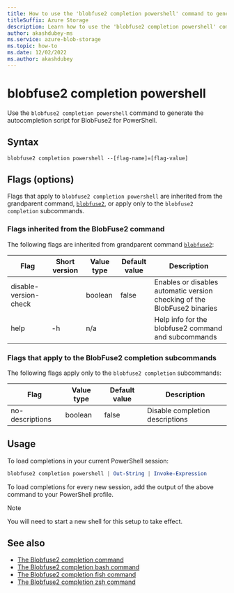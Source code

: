 ```yaml
---
title: How to use the 'blobfuse2 completion powershell' command to generate the autocompletion script for BlobFuse2
titleSuffix: Azure Storage
description: Learn how to use the 'blobfuse2 completion powershell' command to generate the autocompletion script for BlobFuse2.
author: akashdubey-ms
ms.service: azure-blob-storage
ms.topic: how-to
ms.date: 12/02/2022
ms.author: akashdubey
---
```


# blobfuse2 completion powershell

Use the `blobfuse2 completion powershell` command to generate the autocompletion script for BlobFuse2 for PowerShell.

## Syntax

`blobfuse2 completion powershell --[flag-name]=[flag-value]`

## Flags (options)

Flags that apply to `blobfuse2 completion powershell` are inherited from the grandparent command, [`blobfuse2`](blobfuse2-commands.md), or apply only to the `blobfuse2 completion` subcommands.

### Flags inherited from the BlobFuse2 command

The following flags are inherited from grandparent command [`blobfuse2`](blobfuse2-commands.md):

| Flag | Short version | Value type | Default value | Description |
|--|--|--|--|--|
| disable-version-check |    | boolean | false | Enables or disables automatic version checking of the BlobFuse2 binaries |
| help                  | -h | n/a     |       | Help info for the blobfuse2 command and subcommands                      |

### Flags that apply to the BlobFuse2 completion subcommands

The following flags apply only to the `blobfuse2 completion` subcommands:

| Flag | Value type | Default value | Description |
|--|--|--|--|
| no-descriptions | boolean | false | Disable completion descriptions |

## Usage

To load completions in your current PowerShell session:

```powershell
blobfuse2 completion powershell | Out-String | Invoke-Expression
```

To load completions for every new session, add the output of the above command
to your PowerShell profile.

> [!NOTE]
> You will need to start a new shell for this setup to take effect.

## See also

- [The Blobfuse2 completion command](blobfuse2-commands-completion.md)
- [The Blobfuse2 completion bash command](blobfuse2-commands-completion-bash.md)
- [The Blobfuse2 completion fish command](blobfuse2-commands-completion-fish.md)
- [The Blobfuse2 completion zsh command](blobfuse2-commands-completion-zsh.md)
